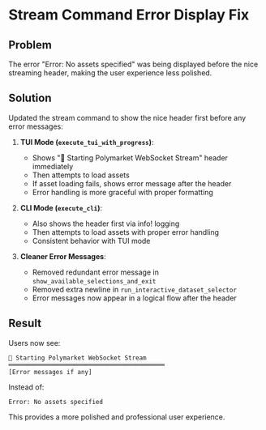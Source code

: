# Stream Command Error Display Fix

## Problem
The error "Error: No assets specified" was being displayed before the nice streaming header, making the user experience less polished.

## Solution
Updated the stream command to show the nice header first before any error messages:

1. **TUI Mode (`execute_tui_with_progress`)**:
   - Shows "🚀 Starting Polymarket WebSocket Stream" header immediately
   - Then attempts to load assets
   - If asset loading fails, shows error message after the header
   - Error handling is more graceful with proper formatting

2. **CLI Mode (`execute_cli`)**:
   - Also shows the header first via info! logging
   - Then attempts to load assets with proper error handling
   - Consistent behavior with TUI mode

3. **Cleaner Error Messages**:
   - Removed redundant error message in `show_available_selections_and_exit`
   - Removed extra newline in `run_interactive_dataset_selector`
   - Error messages now appear in a logical flow after the header

## Result
Users now see:
```
🚀 Starting Polymarket WebSocket Stream
═══════════════════════════════════════════
[Error messages if any]
```

Instead of:
```
Error: No assets specified
```

This provides a more polished and professional user experience.